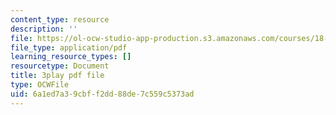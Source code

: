 ```yaml
---
content_type: resource
description: ''
file: https://ol-ocw-studio-app-production.s3.amazonaws.com/courses/18-06sc-linear-algebra-fall-2011/6a1ed7a39cbff2dd88de7c559c5373ad_MsIvs_6vC38.pdf
file_type: application/pdf
learning_resource_types: []
resourcetype: Document
title: 3play pdf file
type: OCWFile
uid: 6a1ed7a3-9cbf-f2dd-88de-7c559c5373ad
---
```


